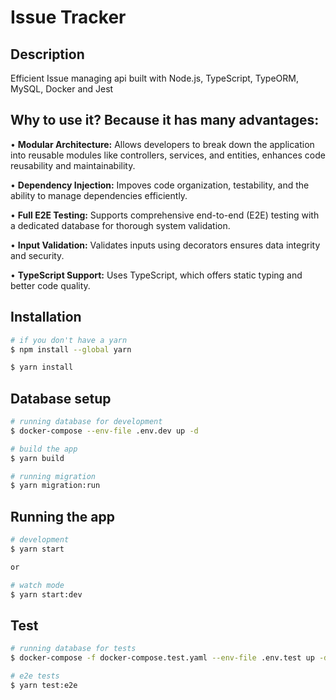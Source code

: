 # Issue Tracker

## Description

Efficient Issue managing api built with Node.js, TypeScript, TypeORM, MySQL, Docker and Jest

## Why to use it? Because it has many advantages:

• <b>Modular Architecture:</b> Allows developers to break down the application into reusable modules like controllers, services, and entities, enhances code reusability and maintainability.

• <b>Dependency Injection:</b> Impoves code organization, testability, and the ability to manage dependencies efficiently.

• <b>Full E2E Testing:</b> Supports comprehensive end-to-end (E2E) testing with a dedicated database for thorough system validation.

• <b>Input Validation:</b> Validates inputs using decorators ensures data integrity and security.

• <b>TypeScript Support:</b> Uses TypeScript, which offers static typing and better code quality.

## Installation
```bash
# if you don't have a yarn
$ npm install --global yarn
```

```bash
$ yarn install
```

## Database setup

```bash
# running database for development
$ docker-compose --env-file .env.dev up -d

# build the app
$ yarn build

# running migration
$ yarn migration:run
```

## Running the app

```bash
# development
$ yarn start

or

# watch mode
$ yarn start:dev
```

## Test

```bash
# running database for tests
$ docker-compose -f docker-compose.test.yaml --env-file .env.test up -d

# e2e tests
$ yarn test:e2e
```

